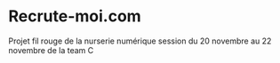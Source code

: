 # Recrute-moi.com
Projet fil rouge de la nurserie numérique session du 20 novembre au 22 novembre de la team C
